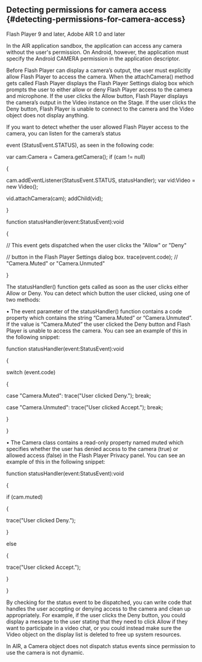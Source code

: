 ## Detecting permissions for camera access {#detecting-permissions-for-camera-access}

Flash Player 9 and later, Adobe AIR 1.0 and later

In the AIR application sandbox, the application can access any camera without the user&#039;s permission. On Android, however, the application must specify the Android CAMERA permission in the application descriptor.

Before Flash Player can display a camera’s output, the user must explicitly allow Flash Player to access the camera. When the attachCamera() method gets called Flash Player displays the Flash Player Settings dialog box which prompts the user to either allow or deny Flash Player access to the camera and microphone. If the user clicks the Allow button, Flash Player displays the camera’s output in the Video instance on the Stage. If the user clicks the Deny button, Flash Player is unable to connect to the camera and the Video object does not display anything.

If you want to detect whether the user allowed Flash Player access to the camera, you can listen for the camera’s status

event (StatusEvent.STATUS), as seen in the following code:

var cam:Camera = Camera.getCamera(); if (cam != null)

{

cam.addEventListener(StatusEvent.STATUS, statusHandler); var vid:Video = new Video();

vid.attachCamera(cam); addChild(vid);

}

function statusHandler(event:StatusEvent):void

{

// This event gets dispatched when the user clicks the &quot;Allow&quot; or &quot;Deny&quot;

// button in the Flash Player Settings dialog box. trace(event.code); // &quot;Camera.Muted&quot; or &quot;Camera.Unmuted&quot;

}

The statusHandler() function gets called as soon as the user clicks either Allow or Deny. You can detect which button the user clicked, using one of two methods:

• The event parameter of the statusHandler() function contains a code property which contains the string “Camera.Muted” or “Camera.Unmuted”. If the value is “Camera.Muted” the user clicked the Deny button and Flash Player is unable to access the camera. You can see an example of this in the following snippet:

function statusHandler(event:StatusEvent):void

{

switch (event.code)

{

case &quot;Camera.Muted&quot;: trace(&quot;User clicked Deny.&quot;); break;

case &quot;Camera.Unmuted&quot;: trace(&quot;User clicked Accept.&quot;); break;

}

}

• The Camera class contains a read-only property named muted which specifies whether the user has denied access to the camera (true) or allowed access (false) in the Flash Player Privacy panel. You can see an example of this in the following snippet:

function statusHandler(event:StatusEvent):void

{

if (cam.muted)

{

trace(&quot;User clicked Deny.&quot;);

}

else

{

trace(&quot;User clicked Accept.&quot;);

}

}

By checking for the status event to be dispatched, you can write code that handles the user accepting or denying access to the camera and clean up appropriately. For example, if the user clicks the Deny button, you could display a message to the user stating that they need to click Allow if they want to participate in a video chat, or you could instead make sure the Video object on the display list is deleted to free up system resources.

In AIR, a Camera object does not dispatch status events since permission to use the camera is not dynamic.